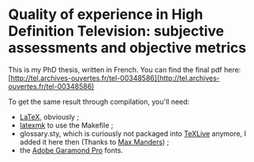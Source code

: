 Quality of experience in High Definition Television: subjective assessments and objective metrics
=================================================================================================

This is my PhD thesis, written in French. You can find the final pdf here: [http://tel.archives-ouvertes.fr/tel-00348586](http://tel.archives-ouvertes.fr/tel-00348586)

To get the same result through compilation, you'll need:

 - [LaTeX](http://www.latex-project.org/), obviously ;
 - [latexmk](http://www.phys.psu.edu/~collins/software/latexmk-jcc/) to use the Makefile ;
 - glossary.sty, which is curiously not packaged into [TeXLive](http://www.tug.org/texlive/) anymore, I added it here then (Thanks to [Max Manders](http://www.maxmanders.co.uk/2012/01/05/missing-ubuntulatex-glossaries.html)) ;
 - the [Adobe Garamond Pro](http://store1.adobe.com/cfusion/store/html/index.cfm?store=OLS-US&event=displayFontPackage&code=1703) fonts.

